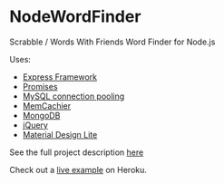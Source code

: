 NodeWordFinder
==============

Scrabble / Words With Friends Word Finder for Node.js

Uses:

* [Express Framework](http://expressjs.com/)
* [Promises](https://github.com/tildeio/rsvp.js/)
* [MySQL connection pooling](https://github.com/felixge/node-mysql)
* [MemCachier](https://github.com/alevy/memjs)
* [MongoDB](http://www.mongodb.org/)
* [jQuery](http://jquery.com/)
* [Material Design Lite](https://getmdl.io/)

See the full project description [here](https://github.com/cheshirec7/phpwordfinder)

Check out a [live example](http://nodewordfinder.herokuapp.com/) on Heroku.